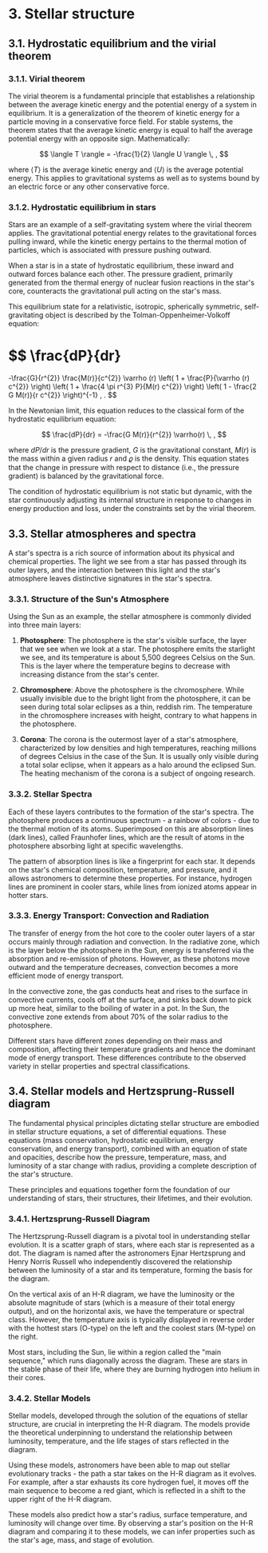 # 3. Stellar structure

## 3.1. Hydrostatic equilibrium and the virial theorem
### 3.1.1. Virial theorem
The virial theorem is a fundamental principle that establishes a relationship between the average kinetic energy and the potential energy of a system in equilibrium. It is a generalization of the theorem of kinetic energy for a particle moving in a conservative force field. For stable systems, the theorem states that the average kinetic energy is equal to half the average potential energy with an opposite sign. Mathematically:

$$
\langle T \rangle = -\frac{1}{2} \langle U \rangle \, ,
$$

where $\langle T \rangle$ is the average kinetic energy and $\langle U \rangle$ is the average potential energy. This applies to gravitational systems as well as to systems bound by an electric force or any other conservative force.

### 3.1.2. Hydrostatic equilibrium in stars
Stars are an example of a self-gravitating system where the virial theorem applies. The gravitational potential energy relates to the gravitational forces pulling inward, while the kinetic energy pertains to the thermal motion of particles, which is associated with pressure pushing outward.

When a star is in a state of hydrostatic equilibrium, these inward and outward forces balance each other. The pressure gradient, primarily generated from the thermal energy of nuclear fusion reactions in the star's core, counteracts the gravitational pull acting on the star's mass.

This equilibrium state for a relativistic, isotropic, spherically symmetric, self-gravitating object is described by the Tolman-Oppenheimer-Volkoff equation:

$$
\frac{dP}{dr}
=
-\frac{G}{r^{2}} \frac{M(r)}{c^{2}} \varrho (r)
\left( 1 + \frac{P}{\varrho (r) c^{2}} \right)
\left( 1 + \frac{4 \pi r^{3} P}{M(r) c^{2}} \right)
\left( 1 - \frac{2 G M(r)}{r c^{2}} \right)^{-1} \, .
$$

In the Newtonian limit, this equation reduces to the classical form of the hydrostatic equilibrium equation:

$$
\frac{dP}{dr} = -\frac{G M(r)}{r^{2}} \varrho(r) \, ,
$$

where $dP/dr$ is the pressure gradient, $G$ is the gravitational constant, $M(r)$ is the mass within a given radius $r$ and $\varrho$ is the density. This equation states that the change in pressure with respect to distance (i.e., the pressure gradient) is balanced by the gravitational force.

The condition of hydrostatic equilibrium is not static but dynamic, with the star continuously adjusting its internal structure in response to changes in energy production and loss, under the constraints set by the virial theorem.

## 3.3. Stellar atmospheres and spectra
A star's spectra is a rich source of information about its physical and chemical properties. The light we see from a star has passed through its outer layers, and the interaction between this light and the star's atmosphere leaves distinctive signatures in the star's spectra.

### 3.3.1. Structure of the Sun's Atmosphere
Using the Sun as an example, the stellar atmosphere is commonly divided into three main layers:

1. **Photosphere**: The photosphere is the star's visible surface, the layer that we see when we look at a star. The photosphere emits the starlight we see, and its temperature is about 5,500 degrees Celsius on the Sun. This is the layer where the temperature begins to decrease with increasing distance from the star's center.

2. **Chromosphere**: Above the photosphere is the chromosphere. While usually invisible due to the bright light from the photosphere, it can be seen during total solar eclipses as a thin, reddish rim. The temperature in the chromosphere increases with height, contrary to what happens in the photosphere.

3. **Corona**: The corona is the outermost layer of a star's atmosphere, characterized by low densities and high temperatures, reaching millions of degrees Celsius in the case of the Sun. It is usually only visible during a total solar eclipse, when it appears as a halo around the eclipsed Sun. The heating mechanism of the corona is a subject of ongoing research.

### 3.3.2. Stellar Spectra
Each of these layers contributes to the formation of the star's spectra. The photosphere produces a continuous spectrum - a rainbow of colors - due to the thermal motion of its atoms. Superimposed on this are absorption lines (dark lines), called Fraunhofer lines, which are the result of atoms in the photosphere absorbing light at specific wavelengths.

The pattern of absorption lines is like a fingerprint for each star. It depends on the star's chemical composition, temperature, and pressure, and it allows astronomers to determine these properties. For instance, hydrogen lines are prominent in cooler stars, while lines from ionized atoms appear in hotter stars.

### 3.3.3. Energy Transport: Convection and Radiation
The transfer of energy from the hot core to the cooler outer layers of a star occurs mainly through radiation and convection. In the radiative zone, which is the layer below the photosphere in the Sun, energy is transferred via the absorption and re-emission of photons. However, as these photons move outward and the temperature decreases, convection becomes a more efficient mode of energy transport.

In the convective zone, the gas conducts heat and rises to the surface in convective currents, cools off at the surface, and sinks back down to pick up more heat, similar to the boiling of water in a pot. In the Sun, the convective zone extends from about 70% of the solar radius to the photosphere.

Different stars have different zones depending on their mass and composition, affecting their temperature gradients and hence the dominant mode of energy transport. These differences contribute to the observed variety in stellar properties and spectral classifications.

## 3.4. Stellar models and Hertzsprung-Russell diagram
The fundamental physical principles dictating stellar structure are embodied in stellar structure equations, a set of differential equations. These equations (mass conservation, hydrostatic equilibrium, energy conservation, and energy transport), combined with an equation of state and opacities, describe how the pressure, temperature, mass, and luminosity of a star change with radius, providing a complete description of the star's structure.

These principles and equations together form the foundation of our understanding of stars, their structures, their lifetimes, and their evolution.

### 3.4.1. Hertzsprung-Russell Diagram
The Hertzsprung-Russell diagram is a pivotal tool in understanding stellar evolution. It is a scatter graph of stars, where each star is represented as a dot. The diagram is named after the astronomers Ejnar Hertzsprung and Henry Norris Russell who independently discovered the relationship between the luminosity of a star and its temperature, forming the basis for the diagram.

On the vertical axis of an H-R diagram, we have the luminosity or the absolute magnitude of stars (which is a measure of their total energy output), and on the horizontal axis, we have the temperature or spectral class. However, the temperature axis is typically displayed in reverse order with the hottest stars (O-type) on the left and the coolest stars (M-type) on the right.

Most stars, including the Sun, lie within a region called the "main sequence," which runs diagonally across the diagram. These are stars in the stable phase of their life, where they are burning hydrogen into helium in their cores.

### 3.4.2. Stellar Models
Stellar models, developed through the solution of the equations of stellar structure, are crucial in interpreting the H-R diagram. The models provide the theoretical underpinning to understand the relationship between luminosity, temperature, and the life stages of stars reflected in the diagram.

Using these models, astronomers have been able to map out stellar evolutionary tracks - the path a star takes on the H-R diagram as it evolves. For example, after a star exhausts its core hydrogen fuel, it moves off the main sequence to become a red giant, which is reflected in a shift to the upper right of the H-R diagram.

These models also predict how a star's radius, surface temperature, and luminosity will change over time. By observing a star's position on the H-R diagram and comparing it to these models, we can infer properties such as the star's age, mass, and stage of evolution.